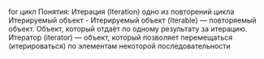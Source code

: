 for
цикл
Понятия:
	Итерация
		(Iteration) одно из повторений цикла
	Итерируемый объект
		-   Итерируемый объект (Iterable) — повторяемый объект.  Объект, который отдаёт по одному результату за итерацию.
	Итератор
		(iterator) — объект, который позволяет перемещаться (итерироваться) по элементам некоторой последовательности




